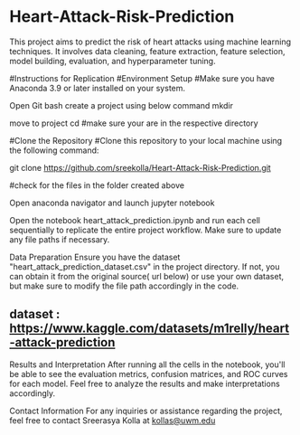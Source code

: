 # Heart-Attack-Risk-Prediction


This project aims to predict the risk of heart attacks using machine learning techniques. It involves data cleaning, feature extraction, feature selection, model building, evaluation, and hyperparameter tuning.

#Instructions for Replication
#Environment Setup
#Make sure you have Anaconda 3.9 or later installed on your system.

Open Git bash
create a project using  below command
mkdir <projectname>

move to project 
cd <projectname>
#make sure your are  in the respective directory

#Clone the Repository
#Clone this repository to your local machine using the following command:

git clone https://github.com/sreekolla/Heart-Attack-Risk-Prediction.git

#check for the files in the folder created above 

Open anaconda navigator and launch jupyter notebook

Open the notebook heart_attack_prediction.ipynb and run each cell sequentially to replicate the entire project workflow. Make sure to update any file paths if necessary.

Data Preparation
Ensure you have the dataset "heart_attack_prediction_dataset.csv" in the project directory. If not, you can obtain it from the original source( url below) or use your own dataset, but make sure to modify the file path accordingly in the code.

dataset : https://www.kaggle.com/datasets/m1relly/heart-attack-prediction
-------------------------------------------------------------------------------------------------------------------------

Results and Interpretation
After running all the cells in the notebook, you'll be able to see the evaluation metrics, confusion matrices, and ROC curves for each model. Feel free to analyze the results and make interpretations accordingly.

Contact Information
For any inquiries or assistance regarding the project, feel free to contact Sreerasya Kolla at kollas@uwm.edu
